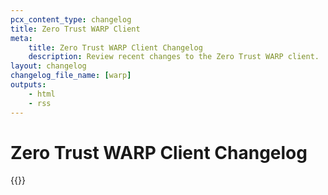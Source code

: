 ```yaml
---
pcx_content_type: changelog
title: Zero Trust WARP Client
meta:
    title: Zero Trust WARP Client Changelog
    description: Review recent changes to the Zero Trust WARP client.
layout: changelog
changelog_file_name: [warp]
outputs:
    - html
    - rss
---
```


# Zero Trust WARP Client Changelog

<!-- All changelog entries live in /data/changelogs/warp.yaml. For more details, refer to https://developers.cloudflare.com/style-guide/documentation-content-strategy/content-types/changelog/#yaml-file -->

{{<product-changelog>}}